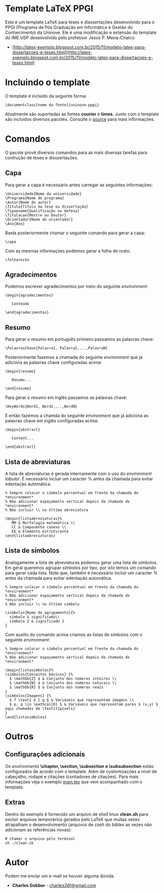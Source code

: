 # Template LaTeX PPGI

Este é um template LaTeX para teses e disssertações desenvolvido para o PPGI (Programa de Pós Graduação em Informática e Gestão do Conhecimento) da Uninove. Ele é uma modificação e extensão do template do IME USP desenvolvido pelo professor Jesús P. Mena-Chalco:

* [http://latex-exemplo.blogspot.com.br/2015/11/modelo-latex-para-dissertacoes-e-teses.html](http://latex-exemplo.blogspot.com.br/2015/11/modelo-latex-para-dissertacoes-e-teses.html)

# Incluindo o template

O template é incluido da seguinte forma:

```Tex
\documentclass[nome da fonte]{uninove-ppgi}
```

Atualmente são suportadas as fontes **courier** e **times**. Junto com o template são incluidos diversos pacotes. Consulte o [source](https://github.com/gobber/uninove-ppgi-latex/blob/master/uninove-ppgi.cls) para mais informações.

# Comandos

O pacote provê diversos comandos para as mais diversas tarefas para contrução de teses e disssertações.

## Capa

Para gerar a capa é necessário antes carregar as seguintes informações:

```Tex
\Universidade{Nome da universidade}
\Programa{Nome do programa}
\Autor{Nome do autor}
\Titulo{Título da tese ou dissertação}
\Tipoexame{Qualificação ou defesa}
\Titulacao{Mestre ou Doutor}
\Orientador{Nome do orientador}
\Ano{Ano}
```

Basta posteriormente chamar o seguinte comando para gerar a capa:

```Tex
\capa
```

Com as mesmas informações podemos gerar a folha de rosto:

```Tex
\folharosto
```

## Agradecimentos

Podemos escrever agradecimentos por meio do seguinte *environment*:

```Tex
\begin{agradecimentos}

   Conteúdo

\end{agradecimentos}
```

## Resumo

Para gerar o resumo em português primeiro passamos as palavras chave:

```Tex
\PalavrasChave{Palavra1, Palavra2,...,PalavraN}
```

Posteriormente fazemos a chamada do seguinte *environment* que já adiciona as palavras chave configuradas acima:

```Tex
\begin{resumo}

   Resumo...	

\end{resumo}
```

Para gerar o resumo em inglês passamos as palavras chave:

```Tex
\KeyWords{Word1, Word2,...,WordN}
```

E então fazemos a chamda do seguinte *environment* que já adiciona as palavras chave em inglês configuradas acima:

```Tex
\begin{abstract}

   Content...

\end{abstract}
```

## Lista de abreviaturas

A lista de abreviaturas é gerada internamente com o uso do *environment tabular*. É necessário incluir um caracter % antes da chamada para evitar edentação automática.

```Tex
% Sempre colocar o símbolo percentual em frente da chamada do *environment*
% Não adicionar espaçamento vertical depois da chamada do *environment*
% Não incluir \\ na última abreviatura

\begin{listaabreviaturas}%
   MM & Morfologia matemática \\
   CC & Componente conexo \\
   EE & Elemento estruturante
\end{listaabreviaturas}
```

## Lista de símbolos

Analogamente a lista de abreviaturas podemos gerar uma lista de símbolos. Em geral queremos agrupar símbolos por tipo, por isto temos um comando para gerar cada lista. Note que, também é necessário incluir um caracter % antes da chamada para evitar edentação automática.

```Tex
% Sempre colocar o símbolo percentual em frente da chamada do *environment*
% Não adicionar espaçamento vertical depois da chamada do *environment*
% Não incluir \\ no último símbolo

\simbolos{Nome do agrupamento}{%
  símbolo & significado\\
  símbolo 2 & significado 2
}
```

Com auxilio do comando acima criamos as listas de símbolos com o seguinte *environment*:

```Tex
% Sempre colocar o símbolo percentual em frente da chamada do *environment*
% Não adicionar espaçamento vertical depois da chamada do *environment*

\begin{listasimbolos}%
\simbolos{Conceitos básicos} {%
  $ \mathbb{Z} $ & Conjunto dos números inteiros \\
  $ \mathbb{N} $ & Conjunto dos números naturais \\
  $ \mathbb{R} $ & Conjunto dos números reais
}
\simbolos{Imagens} {%
  $ f \text{ e } g $ & Variáveis que representam imagens \\
  $ p, q \in \mathcal{D} $ & Variáveis que representam pares $ (x,y) $ aqui chamados de \textit{pixels}
}
\end{listasimbolos}
```
# Outros

## Configurações adicionais

Os *environments* **\chapter, \section, \subsection e \subsubsection** estão configurados de acordo com o template. Além de customizações a nível de cabeçalho, rodapé e citações (contadores de citações). Para mais informações veja o exemplo [main.tex](https://github.com/gobber/uninove-ppgi-latex/blob/master/main.tex) que vem acompanhado com o template.

## Extras

Dentro do exemplo é fornecido um arquivo de *shell* linux **clean.sh** para excluir arquivos temporários gerados pelo LaTeX que muitas vezes atrapalham o desenvolvimento (arquivos de *cash* do bibtex as vezes não adicionam as referências novas):
```
# chamar o arquivo pelo terminal
sh ./clean.sh
```

# Autor

Podem me enviar um e-mail se houver alguma dúvida.

* **Charles Gobber** - charles26f@gmail.com


